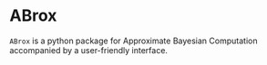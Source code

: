# ABrox

`ABrox` is a python package for Approximate Bayesian Computation accompanied by a user-friendly interface. 

